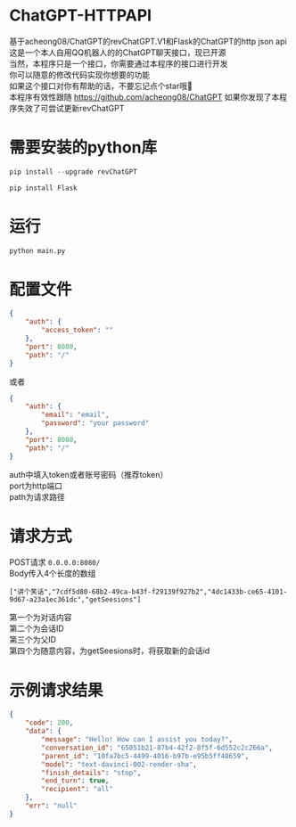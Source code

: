 # ChatGPT-HTTPAPI
基于acheong08/ChatGPT的revChatGPT.V1和Flask的ChatGPT的http json api  
这是一个本人自用QQ机器人的的ChatGPT聊天接口，现已开源  
当然，本程序只是一个接口，你需要通过本程序的接口进行开发  
你可以随意的修改代码实现你想要的功能  
如果这个接口对你有帮助的话，不要忘记点个star哦🌹  
本程序有效性跟随 https://github.com/acheong08/ChatGPT 
如果你发现了本程序失效了可尝试更新revChatGPT 



# 需要安装的python库
```python
pip install --upgrade revChatGPT
```

```python
pip install Flask
```

# 运行

```python
python main.py
```

# 配置文件
```json
{
    "auth": {
        "access_token": ""
    },
    "port": 8080,
    "path": "/"
}
```
或者
```json
{
    "auth": {
        "email": "email",
        "password": "your password"
    },
    "port": 8080,
    "path": "/"
}
```
auth中填入token或者账号密码（推荐token）  
port为http端口  
path为请求路径 

# 请求方式  
POST请求 `0.0.0.0:8080/`  
Body传入4个长度的数组

`["讲个笑话","7cdf5d80-68b2-49ca-b43f-f29139f927b2","4dc1433b-ce65-4101-9d67-a23a1ec361dc","getSeesions"]`  

第一个为对话内容  
第二个为会话ID  
第三个为父ID  
第四个为随意内容，为getSeesions时，将获取新的会话id  


# 示例请求结果  
```json
{
    "code": 200,
    "data": {
        "message": "Hello! How can I assist you today?",
        "conversation_id": "65051b21-87b4-42f2-8f5f-6d552c2c266a",
        "parent_id": "10fa7bc5-4499-4016-b97b-e95b5ff48659",
        "model": "text-davinci-002-render-sha",
        "finish_details": "stop",
        "end_turn": true,
        "recipient": "all"
    },
    "err": "null"
}
```










